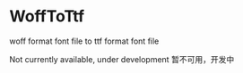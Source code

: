 # WoffToTtf
woff format font file to ttf format font file

Not currently available, under development
暂不可用，开发中
